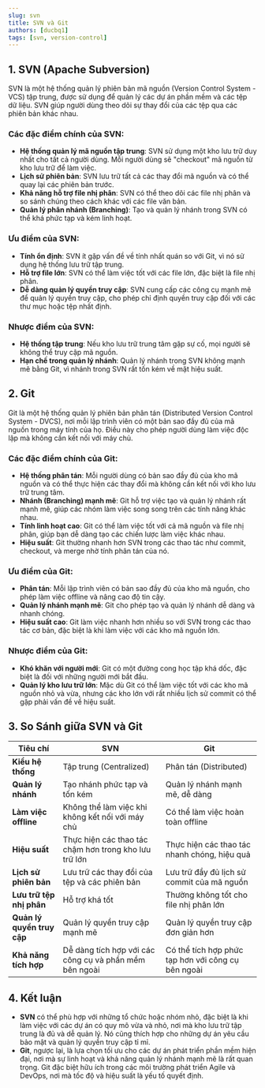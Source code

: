 ```yaml
---
slug: svn
title: SVN và Git
authors: [ducbq1]
tags: [svn, version-control]
---
```

## 1. SVN (Apache Subversion)

SVN là một hệ thống quản lý phiên bản mã nguồn (Version Control System - VCS) tập trung, được sử dụng để quản lý các dự án phần mềm và các tệp dữ liệu. SVN giúp người dùng theo dõi sự thay đổi của các tệp qua các phiên bản khác nhau.

### Các đặc điểm chính của SVN:

- **Hệ thống quản lý mã nguồn tập trung**: SVN sử dụng một kho lưu trữ duy nhất cho tất cả người dùng. Mỗi người dùng sẽ "checkout" mã nguồn từ kho lưu trữ để làm việc.
- **Lịch sử phiên bản**: SVN lưu trữ tất cả các thay đổi mã nguồn và có thể quay lại các phiên bản trước.
- **Khả năng hỗ trợ file nhị phân**: SVN có thể theo dõi các file nhị phân và so sánh chúng theo cách khác với các file văn bản.
- **Quản lý phân nhánh (Branching)**: Tạo và quản lý nhánh trong SVN có thể khá phức tạp và kém linh hoạt.

### Ưu điểm của SVN:

- **Tính ổn định**: SVN ít gặp vấn đề về tính nhất quán so với Git, vì nó sử dụng hệ thống lưu trữ tập trung.
- **Hỗ trợ file lớn**: SVN có thể làm việc tốt với các file lớn, đặc biệt là file nhị phân.
- **Dễ dàng quản lý quyền truy cập**: SVN cung cấp các công cụ mạnh mẽ để quản lý quyền truy cập, cho phép chỉ định quyền truy cập đối với các thư mục hoặc tệp nhất định.

### Nhược điểm của SVN:

- **Hệ thống tập trung**: Nếu kho lưu trữ trung tâm gặp sự cố, mọi người sẽ không thể truy cập mã nguồn.
- **Hạn chế trong quản lý nhánh**: Quản lý nhánh trong SVN không mạnh mẽ bằng Git, vì nhánh trong SVN rất tốn kém về mặt hiệu suất.

## 2. Git

Git là một hệ thống quản lý phiên bản phân tán (Distributed Version Control System - DVCS), nơi mỗi lập trình viên có một bản sao đầy đủ của mã nguồn trong máy tính của họ. Điều này cho phép người dùng làm việc độc lập mà không cần kết nối với máy chủ.

### Các đặc điểm chính của Git:

- **Hệ thống phân tán**: Mỗi người dùng có bản sao đầy đủ của kho mã nguồn và có thể thực hiện các thay đổi mà không cần kết nối với kho lưu trữ trung tâm.
- **Nhánh (Branching) mạnh mẽ**: Git hỗ trợ việc tạo và quản lý nhánh rất mạnh mẽ, giúp các nhóm làm việc song song trên các tính năng khác nhau.
- **Tính linh hoạt cao**: Git có thể làm việc tốt với cả mã nguồn và file nhị phân, giúp bạn dễ dàng tạo các chiến lược làm việc khác nhau.
- **Hiệu suất**: Git thường nhanh hơn SVN trong các thao tác như commit, checkout, và merge nhờ tính phân tán của nó.

### Ưu điểm của Git:

- **Phân tán**: Mỗi lập trình viên có bản sao đầy đủ của kho mã nguồn, cho phép làm việc offline và nâng cao độ tin cậy.
- **Quản lý nhánh mạnh mẽ**: Git cho phép tạo và quản lý nhánh dễ dàng và nhanh chóng.
- **Hiệu suất cao**: Git làm việc nhanh hơn nhiều so với SVN trong các thao tác cơ bản, đặc biệt là khi làm việc với các kho mã nguồn lớn.

### Nhược điểm của Git:

- **Khó khăn với người mới**: Git có một đường cong học tập khá dốc, đặc biệt là đối với những người mới bắt đầu.
- **Quản lý kho lưu trữ lớn**: Mặc dù Git có thể làm việc tốt với các kho mã nguồn nhỏ và vừa, nhưng các kho lớn với rất nhiều lịch sử commit có thể gặp phải vấn đề về hiệu suất.

## 3. So Sánh giữa SVN và Git

| **Tiêu chí**                 | **SVN**                                                       | **Git**                                                  |
| ------------------------------------ | ------------------------------------------------------------------- | -------------------------------------------------------------- |
| **Kiểu hệ thống**           | Tập trung (Centralized)                                            | Phân tán (Distributed)                                       |
| **Quản lý nhánh**           | Tạo nhánh phức tạp và tốn kém                                | Quản lý nhánh mạnh mẽ, dễ dàng                          |
| **Làm việc offline**         | Không thể làm việc khi không kết nối với máy chủ          | Có thể làm việc hoàn toàn offline                        |
| **Hiệu suất**                | Thực hiện các thao tác chậm hơn trong kho lưu trữ lớn      | Thực hiện các thao tác nhanh chóng, hiệu quả            |
| **Lịch sử phiên bản**      | Lưu trữ các thay đổi của tệp và các phiên bản            | Lưu trữ đầy đủ lịch sử commit của mã nguồn          |
| **Lưu trữ tệp nhị phân**  | Hỗ trợ khá tốt                                                  | Thường không tốt cho file nhị phân lớn                  |
| **Quản lý quyền truy cập** | Quản lý quyền truy cập mạnh mẽ                                | Quản lý quyền truy cập đơn giản hơn                    |
| **Khả năng tích hợp**      | Dễ dàng tích hợp với các công cụ và phần mềm bên ngoài | Có thể tích hợp phức tạp hơn với công cụ bên ngoài |

## 4. Kết luận

- **SVN** có thể phù hợp với những tổ chức hoặc nhóm nhỏ, đặc biệt là khi làm việc với các dự án có quy mô vừa và nhỏ, nơi mà kho lưu trữ tập trung là đủ và dễ quản lý. Nó cũng thích hợp cho những dự án yêu cầu bảo mật và quản lý quyền truy cập tỉ mỉ.
- **Git**, ngược lại, là lựa chọn tối ưu cho các dự án phát triển phần mềm hiện đại, nơi mà sự linh hoạt và khả năng quản lý nhánh mạnh mẽ là rất quan trọng. Git đặc biệt hữu ích trong các môi trường phát triển Agile và DevOps, nơi mà tốc độ và hiệu suất là yếu tố quyết định.
